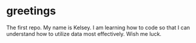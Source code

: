 # greetings
The first repo.
My name is Kelsey.
I am learning how to code so that I can understand how to utilize data most effectively.
Wish me luck.
